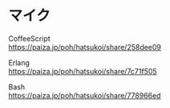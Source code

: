 マイク
======

CoffeeScript  
https://paiza.jp/poh/hatsukoi/share/258dee09  
  
  
Erlang  
https://paiza.jp/poh/hatsukoi/share/7c71f505  
  
  
Bash  
https://paiza.jp/poh/hatsukoi/share/778966ed  
